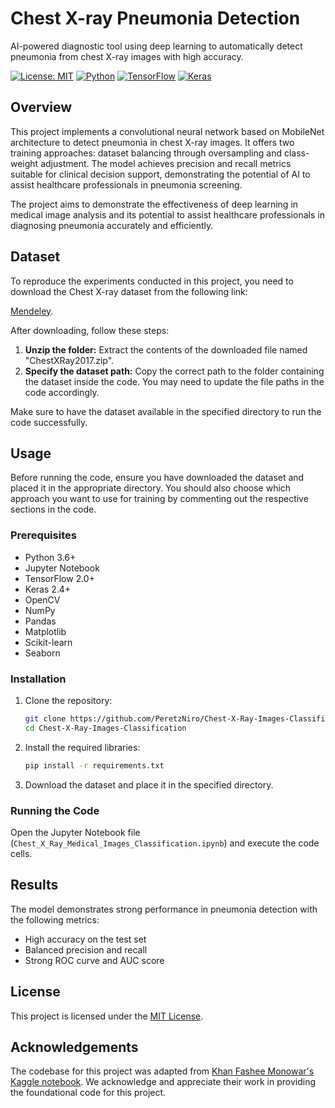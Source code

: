 # Chest X-ray Pneumonia Detection
AI-powered diagnostic tool using deep learning to automatically detect pneumonia from chest X-ray images with high accuracy.

[![License: MIT](https://img.shields.io/badge/License-MIT-yellow.svg)](https://opensource.org/licenses/MIT)
[![Python](https://img.shields.io/badge/Python-3.6%2B-blue)](https://www.python.org/)
[![TensorFlow](https://img.shields.io/badge/TensorFlow-2.0%2B-orange)](https://www.tensorflow.org/)
[![Keras](https://img.shields.io/badge/Keras-2.4%2B-red)](https://keras.io/)

## Overview
This project implements a convolutional neural network based on MobileNet architecture to detect pneumonia in chest X-ray images. It offers two training approaches: dataset balancing through oversampling and class-weight adjustment. The model achieves precision and recall metrics suitable for clinical decision support, demonstrating the potential of AI to assist healthcare professionals in pneumonia screening.

The project aims to demonstrate the effectiveness of deep learning in medical image analysis and its potential to assist healthcare professionals in diagnosing pneumonia accurately and efficiently.

## Dataset
To reproduce the experiments conducted in this project, you need to download the Chest X-ray dataset from the following link:

[Mendeley](https://data.mendeley.com/datasets/rscbjbr9sj/2).

After downloading, follow these steps:

1. **Unzip the folder:** Extract the contents of the downloaded file named "ChestXRay2017.zip".
2. **Specify the dataset path:** Copy the correct path to the folder containing the dataset inside the code. You may need to update the file paths in the code accordingly.

Make sure to have the dataset available in the specified directory to run the code successfully.

## Usage
Before running the code, ensure you have downloaded the dataset and placed it in the appropriate directory. You should also choose which approach you want to use for training by commenting out the respective sections in the code.

### Prerequisites
- Python 3.6+
- Jupyter Notebook
- TensorFlow 2.0+
- Keras 2.4+
- OpenCV
- NumPy
- Pandas
- Matplotlib
- Scikit-learn
- Seaborn

### Installation
1. Clone the repository:
   ```bash
   git clone https://github.com/PeretzNiro/Chest-X-Ray-Images-Classification.git
   cd Chest-X-Ray-Images-Classification
   ```

2. Install the required libraries:
   ```bash
   pip install -r requirements.txt
   ```

3. Download the dataset and place it in the specified directory.

### Running the Code
Open the Jupyter Notebook file (`Chest_X_Ray_Medical_Images_Classification.ipynb`) and execute the code cells.

## Results
The model demonstrates strong performance in pneumonia detection with the following metrics:
- High accuracy on the test set
- Balanced precision and recall
- Strong ROC curve and AUC score

## License
This project is licensed under the [MIT License](LICENSE).

## Acknowledgements
The codebase for this project was adapted from [Khan Fashee Monowar's Kaggle notebook](https://www.kaggle.com/code/khanfashee/medical-image-classification-for-beginner). We acknowledge and appreciate their work in providing the foundational code for this project.